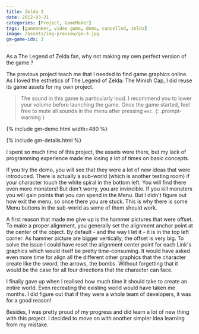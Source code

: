 ```yaml
---
title: Zelda 3
date: 2012-03-21
categories: [Project, GameMaker]
tags: [gamemaker, video game, demo, cancelled, zelda]
image: /assets/img-preview/gm-3.jpg
gm-game-idx: 3
---
```


As a The Legend of Zelda fan, why not making my own perfect version of the game ?

The previous project teach me that I needed to find game graphics online.
As I loved the esthetics of The Legend of Zelda: The Minish Cap,
I did reuse its game assets for my own project.

> The sound in this game is particularly loud. I recommend you to lower your volume before launching the game.
  Once the game started, feel free to mute all sounds in the menu after pressing `esc`.
{: .prompt-warning }

{% include gm-demo.html width=480 %}

{% include gm-details.html %}

I spent so much time of this project, the assets were there,
but my lack of programming experience made me losing a lot of times on basic concepts.

If you try the demo, you will see that they were a lot of new ideas that were introduced.
There is actually a sub-world (which is another testing room) if your character touch the white spiral in the bottom left.
You will find there even more monsters! But don't worry, you are invincible.
If you kill monsters you will gain points that you can spend in the Menu.
But I didn't figure out how exit the menu, so once there you are stuck.
This is why there is some Menu buttons in the sub-world as some of them should work.

A first reason that made me give up is the hammer pictures that were offset.
To make a proper alignment, you generally set the alignment anchor point at the center of the object.
By default - and the way I let it - it is in the top left corner. As hammer picture are bigger vertically,
the offset is very big.
To solve the issue I could have reset the alignment center point for each Link's graphics which would itself be pretty
time-consuming. 
It would have asked even more time for align all the different other graphics that the character create like the sword, 
the arrows, the bombs. 
Without forgetting that it would be the case for all four directions that the character can face.

I finally gave up when I realised how much time it should take to create an entire world.
Even recreating the existing world would have taken me months.
I did figure out that if they were a whole team of developers, it was for a good reason!

Besides, I was pretty proud of my progress and did learn a lot of new thing with this project.
I decided to move on with another simpler idea learning from my mistake.

